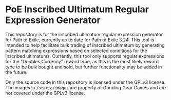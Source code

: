 # PoE Inscribed Ultimatum Regular Expression Generator
This repository is for the inscribed ultimatum regular expression generator for Path of Exile, currently up to date for Path of Exile 3.24.
This tool is intended to help facilitate bulk trading of inscribed ultimatum by generating pattern matching expressions based on selected conditions for the inscribed ultimatums.
Currently, this tool only supports regular expressions for the "Doubles Currency" reward type, as this is the most likely reward type to be bulk bought and sold, but further functionality may be added in the future.

Only the source code in this repository is licensed under the GPLv3 license. The images in `/static/images` are property of Grinding Gear Games and are not covered under the GPLv3 license.
